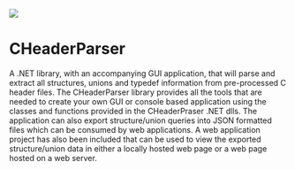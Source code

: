 ![](http://www.dentsoftweb.com/Logos/CHeaderParserLogo.jpg)

# CHeaderParser
A .NET library, with an accompanying GUI application, that will parse and extract all structures, unions and typedef information from pre-processed C header files.   The CHeaderParser library provides all the tools that are needed to create your own GUI or console based application using the classes and functions provided in the CHeaderPraser .NET dlls.   The application can also export structure/union queries into JSON formatted files which can be consumed by web applications.  A web application project has also been included that can be used to view the exported structure/union data in either a locally hosted web page or a web page hosted on a web server.  
